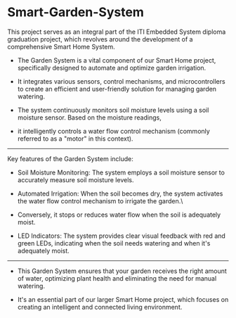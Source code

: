 # Smart-Garden-System

This project serves as an integral part of the ITI Embedded System diploma graduation project, which revolves around the development of a comprehensive Smart Home System.

- The Garden System is a vital component of our Smart Home project, specifically designed to automate and optimize garden irrigation. 

- It integrates various sensors, control mechanisms, and microcontrollers to create an efficient and user-friendly solution for managing garden watering.

- The system continuously monitors soil moisture levels using a soil moisture sensor. Based on the moisture readings, 

- it intelligently controls a water flow control mechanism (commonly referred to as a "motor" in this context).
________________________________________________________________________________________________________________________________________________________________________________

Key features of the Garden System include:

  -  Soil Moisture Monitoring: The system employs a soil moisture sensor to accurately measure soil moisture levels.

  -  Automated Irrigation: When the soil becomes dry, the system activates the water flow control mechanism to irrigate the garden.\
    
  -  Conversely, it stops or reduces water flow when the soil is adequately moist.

  -  LED Indicators: The system provides clear visual feedback with red and green LEDs, indicating when the soil needs watering and when it's adequately moist.
_____________________________________________________________________________________________________________________________________________________________________________________

- This Garden System ensures that your garden receives the right amount of water, optimizing plant health and eliminating the need for manual watering. 

- It's an essential part of our larger Smart Home project, which focuses on creating an intelligent and connected living environment.
